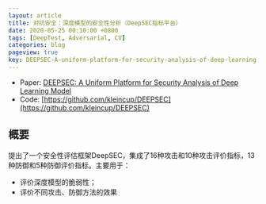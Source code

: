 ```yaml
---
layout: article
title: 对抗安全：深度模型的安全性分析（DeepSEC指标平台）
date: 2020-05-25 00:10:00 +0800
tags: [DeepTest, Adversarial, CV]
categories: blog
pageview: true
key: DEEPSEC-A-uniform-platform-for-security-analysis-of-deep-learning-model
---
```


- Paper: [DEEPSEC: A Uniform Platform for Security Analysis of Deep Learning Model](https://nesa.zju.edu.cn/download/DEEPSEC%20A%20Uniform%20Platform%20for%20Security%20Analysis%20of%20Deep%20Learning%20Model.pdf)
- Code: [https://github.com/kleincup/DEEPSEC](https://github.com/kleincup/DEEPSEC)



## 概要

提出了一个安全性评估框架DeepSEC，集成了16种攻击和10种攻击评价指标，13种防御和5种防御评价指标。主要用于：

- 评价深度模型的脆弱性；
- 评价不同攻击、防御方法的效果